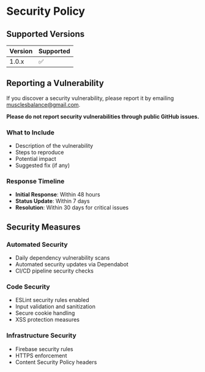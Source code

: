 # Security Policy

## Supported Versions

| Version | Supported          |
| ------- | ------------------ |
| 1.0.x   | :white_check_mark: |

## Reporting a Vulnerability

If you discover a security vulnerability, please report it by emailing [musclesbalance@gmail.com](mailto:musclesbalance@gmail.com).

**Please do not report security vulnerabilities through public GitHub issues.**

### What to Include

- Description of the vulnerability
- Steps to reproduce
- Potential impact
- Suggested fix (if any)

### Response Timeline

- **Initial Response**: Within 48 hours
- **Status Update**: Within 7 days
- **Resolution**: Within 30 days for critical issues

## Security Measures

### Automated Security
- Daily dependency vulnerability scans
- Automated security updates via Dependabot
- CI/CD pipeline security checks

### Code Security
- ESLint security rules enabled
- Input validation and sanitization
- Secure cookie handling
- XSS protection measures

### Infrastructure Security
- Firebase security rules
- HTTPS enforcement
- Content Security Policy headers